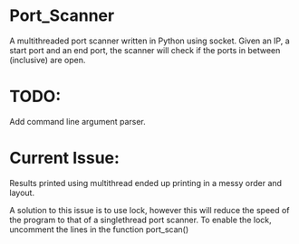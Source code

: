# Port_Scanner
A multithreaded port scanner written in Python using socket. Given an IP, a start port and an end port, the scanner will check if the ports in between (inclusive) are open.

# TODO:
Add command line argument parser.

# Current Issue:
Results printed using multithread ended up printing in a messy order and layout.

A solution to this issue is to use lock, however this will reduce the speed of the program to that of a singlethread port scanner.
To enable the lock, uncomment the lines in the function port_scan()

